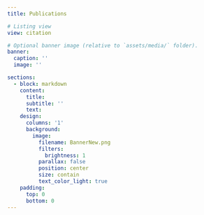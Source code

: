 ```yaml
---
title: Publications

# Listing view
view: citation

# Optional banner image (relative to `assets/media/` folder).
banner:
  caption: ''
  image: ''

sections:
  - block: markdown
    content:
      title:
      subtitle: ''
      text:
    design:
      columns: '1'
      background:
        image: 
          filename: BannerNew.png
          filters:
            brightness: 1
          parallax: false
          position: center
          size: contain
          text_color_light: true
    padding:
      top: 0  
      bottom: 0   
---
```

